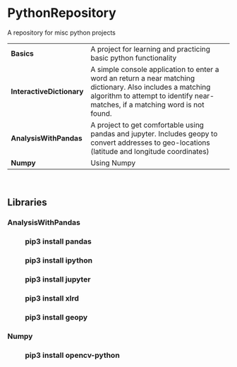 # PythonRepository
A repository for misc python projects

<style>

</style>
<table>
<tr>
<td>
<b>Basics</b>
</td>
<td>
A project for learning and practicing basic python functionality
</td>
</tr>
<tr>
<td>
<b>InteractiveDictionary</b>
</td>
<td>
A simple console application to enter a word an return a near matching dictionary. Also includes a matching algorithm to attempt to identify near-matches, if a matching word is not found.
</tr>
<tr>
<td>
<b>AnalysisWithPandas</b>
</td>
<td>
A project to get comfortable using pandas and jupyter. Includes geopy to convert addresses to geo-locations (latitude and longitude coordinates)
</td>
</tr>
<tr>
<td>
<b>Numpy</b>
</td>
<td>
Using Numpy
</td>
</tr>
</table>
<br />
<h2>Libraries</h2>
<dl>
<dt><h3>AnalysisWithPandas</h3></dt>
<dd><h3>pip3 install pandas</h3></dd>
<dd><h3>pip3 install ipython</h3></dd>
<dd><h3>pip3 install jupyter</h3></dd>
<dd><h3>pip3 install xlrd</dd>
<dd><h3>pip3 install geopy</h3></dd>
<dt><h3>Numpy</h3></dt>
<dd><h3>pip3 install opencv-python</h3></dd>


</dl>
